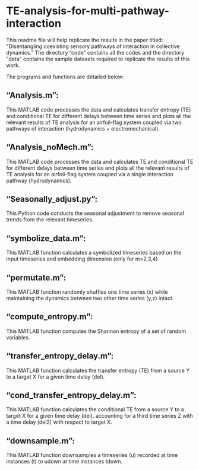 # TE-analysis-for-multi-pathway-interaction

This readme file will help replicate the results in the paper titled: "Disentangling coexisting sensory pathways of interaction in collective dynamics.”
The directory “code” contains all the codes and the directory "data" contains the sample datasets required to replicate the results of this work. 

The programs and functions are detailed below:
## “Analysis.m”:
This MATLAB code processes the data and calculates transfer entropy (TE) and conditional TE for different delays between time series and plots all the relevant results of TE analysis for an airfoil-flag system coupled via two pathways of interaction (hydrodynamics + electromechanical). 
## “Analysis_noMech.m”:
This MATLAB code processes the data and calculates TE and conditional TE for different delays between time series and plots all the relevant results of TE analysis for an airfoil-flag system coupled via a single interaction pathway (hydrodynamics).
## “Seasonally_adjust.py”:
This Python code conducts the seasonal adjustment to remove seasonal trends from the relevant timeseries.
## “symbolize_data.m”:
This MATLAB function calculates a symbolized timeseries based on the input timeseries and embedding dimension (only for m=2,3,4).
## “permutate.m”:
This MATLAB function randomly shuffles one time series (x) while maintaining the dynamics between two other time series (y,z) intact.
## “compute_entropy.m”:
This MATLAB function computes the Shannon entropy of a set of random variables.
## “transfer_entropy_delay.m”:
This MATLAB function calculates the transfer entropy (TE) from a source Y to a target X for a given time delay (del).
## “cond_transfer_entropy_delay.m”:
This MATLAB function calculates the conditional TE from a source Y to a target X for a given time delay (del), accounting for a third time series Z with a time delay (del2) with respect to target X.
## “downsample.m”:
This MATLAB function downsamples a timeseries (u) recorded at time instances (t) to udown at time instances tdown.

